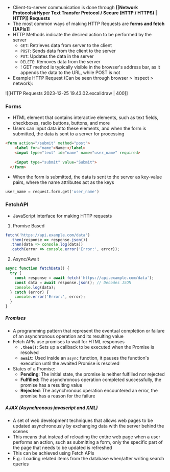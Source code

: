 - Client-to-server communication is done through **[[Network Protocols#Hyper Text Transfer Protocol / Secure (HTTP / HTTPS) | HTTP]] Requests**
- The most common ways of making HTTP Requests are **forms and fetch [[APIs]]**
- HTTP Methods indicate the desired action to be performed by the server
	- `GET`: Retrieves data from server to the client
	- `POST`: Sends data from the client to the server
	- `PUT`: Updates the data in the server
	- `DELETE`: Removes data from the server
	- ! GET method is typically visible in the browser's address bar, as it appends the data to the URL, while POST is not
- Example HTTP Request (Can be seen through browser > inspect > network):

![[HTTP Requests 2023-12-25 19.43.02.excalidraw | 400]]

### Forms
- HTML element that contains interactive elements, such as text fields, checkboxes, radio buttons, buttons, and more
- Users can input data into these elements, and when the form is submitted, the data is sent to a server for processing
```html
<form action="/submit" method="post">
    <label for="name">Name:</label>
    <input type="text" id="name" name="user_name" required>
    
    <input type="submit" value="Submit">
  </form>
```
- When the form is submitted, the data is sent to the server as key-value pairs, where the name attributes act as the keys
```python
user_name = request.form.get('user_name')
```


### FetchAPI
- JavaScript interface for making HTTP requests

1. Promise Based
```javascript
fetch('https://api.example.com/data')
  .then(response => response.json())
  .then(data => console.log(data))
  .catch(error => console.error('Error:', error));
```

2. Async/Await
```javascript
async function fetchData() {
  try {
    const response = await fetch('https://api.example.com/data');
    const data = await response.json(); // Decodes JSON
    console.log(data);
  } catch (error) {
    console.error('Error:', error);
  }
}
```

##### Promises
- A programming pattern that represent the eventual completion or failure of an asynchronous operation and its resulting value
- Fetch APIs use promises to wait for HTML responses
	- **`.then()`:** 
		Sets up a callback to be executed when the Promise is resolved
	- **`await`:** 
	Used inside an `async` function, it pauses the function's execution until the awaited Promise is resolved
- States of a Promise:
	- **Pending**: 
		The initial state, the promise is neither fulfilled nor rejected
	- **Fulfilled**: 
		The asynchronous operation completed successfully, the promise has a resulting value
	- **Rejected**: 
		The asynchronous operation encountered an error, the promise has a reason for the failure

##### AJAX (Asynchronous javascript and XML)
-  A set of web development techniques that allows web pages to be updated asynchronously by exchanging data with the server behind the scenes
- This means that instead of reloading the entire web page when a user performs an action, such as submitting a form, only the specific part of the page that needs to be updated is refreshed
- This can be achieved using Fetch APIs
- E.g.: Loading related items from the database when/after writing search queries